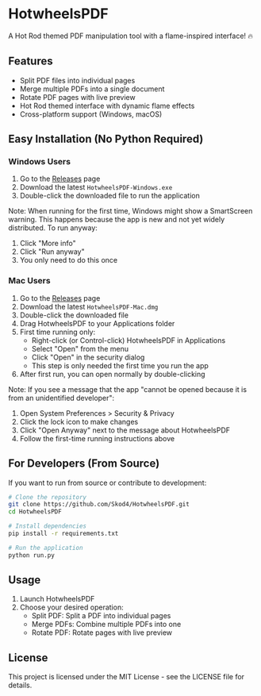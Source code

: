 # HotwheelsPDF

A Hot Rod themed PDF manipulation tool with a flame-inspired interface! 🔥

## Features

- Split PDF files into individual pages
- Merge multiple PDFs into a single document
- Rotate PDF pages with live preview
- Hot Rod themed interface with dynamic flame effects
- Cross-platform support (Windows, macOS)

## Easy Installation (No Python Required)

### Windows Users
1. Go to the [Releases](https://github.com/Skod4/HotwheelsPDF/releases) page
2. Download the latest `HotwheelsPDF-Windows.exe`
3. Double-click the downloaded file to run the application

Note: When running for the first time, Windows might show a SmartScreen warning. This happens because the app is new and not yet widely distributed. To run anyway:
1. Click "More info"
2. Click "Run anyway"
3. You only need to do this once

### Mac Users
1. Go to the [Releases](https://github.com/Skod4/HotwheelsPDF/releases) page
2. Download the latest `HotwheelsPDF-Mac.dmg`
3. Double-click the downloaded file
4. Drag HotwheelsPDF to your Applications folder
5. First time running only:
   - Right-click (or Control-click) HotwheelsPDF in Applications
   - Select "Open" from the menu
   - Click "Open" in the security dialog
   - This step is only needed the first time you run the app
6. After first run, you can open normally by double-clicking

Note: If you see a message that the app "cannot be opened because it is from an unidentified developer":
1. Open System Preferences > Security & Privacy
2. Click the lock icon to make changes
3. Click "Open Anyway" next to the message about HotwheelsPDF
4. Follow the first-time running instructions above

## For Developers (From Source)

If you want to run from source or contribute to development:

```bash
# Clone the repository
git clone https://github.com/Skod4/HotwheelsPDF.git
cd HotwheelsPDF

# Install dependencies
pip install -r requirements.txt

# Run the application
python run.py
```

## Usage

1. Launch HotwheelsPDF
2. Choose your desired operation:
   - Split PDF: Split a PDF into individual pages
   - Merge PDFs: Combine multiple PDFs into one
   - Rotate PDF: Rotate pages with live preview

## License

This project is licensed under the MIT License - see the LICENSE file for details.
